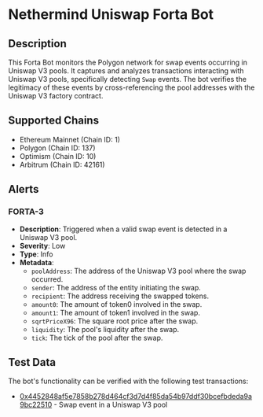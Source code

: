 # Nethermind Uniswap Forta Bot

## Description

This Forta Bot monitors the Polygon network for swap events occurring in Uniswap V3 pools. It captures and analyzes transactions interacting with Uniswap V3 pools, specifically detecting `Swap` events. The bot verifies the legitimacy of these events by cross-referencing the pool addresses with the Uniswap V3 factory contract.

## Supported Chains

- Ethereum Mainnet (Chain ID: 1)
- Polygon (Chain ID: 137)
- Optimism (Chain ID: 10)
- Arbitrum (Chain ID: 42161)

## Alerts

### **FORTA-3**

- **Description**: Triggered when a valid swap event is detected in a Uniswap V3 pool.
- **Severity**: Low
- **Type**: Info
- **Metadata**:
  - `poolAddress`: The address of the Uniswap V3 pool where the swap occurred.
  - `sender`: The address of the entity initiating the swap.
  - `recipient`: The address receiving the swapped tokens.
  - `amount0`: The amount of token0 involved in the swap.
  - `amount1`: The amount of token1 involved in the swap.
  - `sqrtPriceX96`: The square root price after the swap.
  - `liquidity`: The pool's liquidity after the swap.
  - `tick`: The tick of the pool after the swap.

## Test Data

The bot's functionality can be verified with the following test transactions:

- [0x4452848af5e7858b278d464cf3d7d4f85da54b97ddf30bcefbdeda9a9bc22510](https://polygonscan.com/tx/0x4452848af5e7858b278d464cf3d7d4f85da54b97ddf30bcefbdeda9a9bc22510) - Swap event in a Uniswap V3 pool
